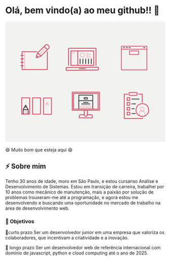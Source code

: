 # Olá, bem vindo(a) ao meu github!! 👋



![working](/assets/image_processing20200710-26549-q8ku6w.gif)



😄 Muito bom que esteja aqui 😄

## ⚡ Sobre mim

Tenho 30 anos de idade, moro em São Paulo, e estou cursanso Análise e Desenvolvimento de Sistemas. Estou em transição de carreira, trabalhei por 10 anos como mecânico de manutenção, mais a paixão por solução de problemas trouxeram-me até a programação, e agora estou me desenvolvendo e buscando uma oportunidade no mercado de trabalho na área de desenvolvimento web.

### 🔭 Objetivos

🌱curto prazo
Ser um desenvolvedor junior em uma empresa que valoriza os colaboradores, que incentivam a criatividade e a inovação.

 :gem: longo prazo
  Ser um desenvolvedor web de referência internacional com domínio de javascript, python e cloud computing até o ano de 2025.



